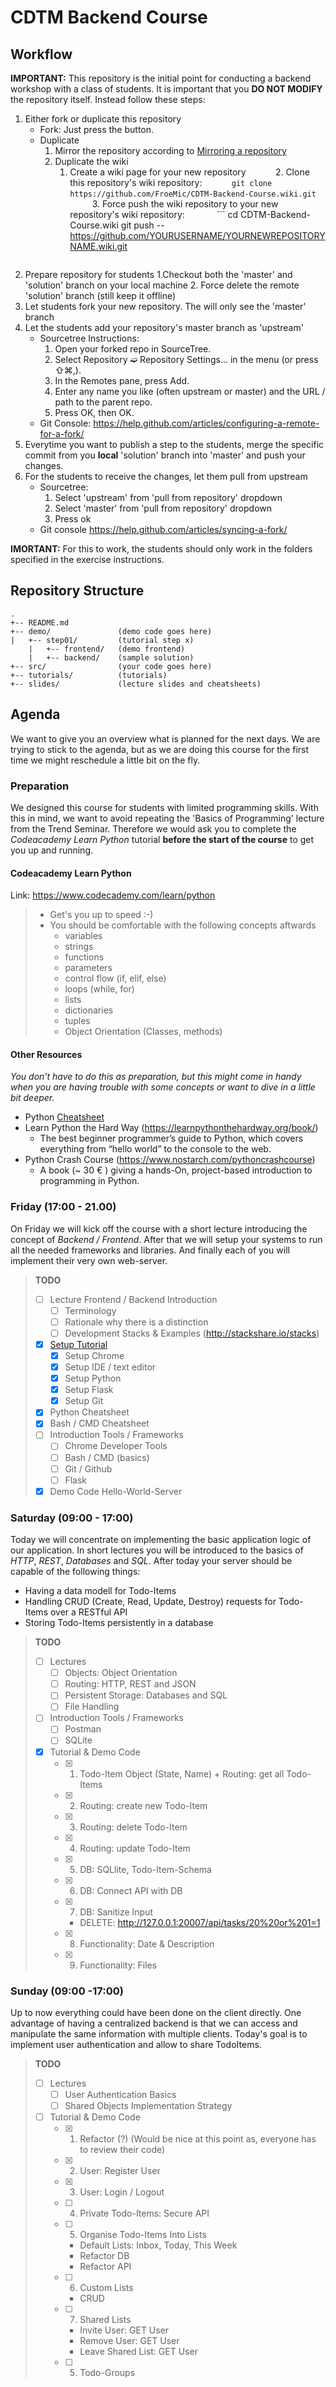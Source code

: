 # CDTM Backend Course

## Workflow
**IMPORTANT:** This repository is the initial point for conducting a backend workshop with a class of students. It is important that you **DO NOT MODIFY** the repository itself. Instead follow these steps:

1. Either fork or duplicate this repository
   * Fork: Just press the button. 
   * Duplicate
        1. Mirror the repository according to [Mirroring a repository](https://help.github.com/articles/duplicating-a-repository/#mirroring-a-repository)
        2. Duplicate the wiki
            1. Create a wiki page for your new repository
            2. Clone this repository's wiki repository: 
            ```git clone https://github.com/FroeMic/CDTM-Backend-Course.wiki.git```
            3. Force push the wiki repository to your new repository's wiki repository: 
            ```
            cd CDTM-Backend-Course.wiki
            git push --https://github.com/YOURUSERNAME/YOURNEWREPOSITORYNAME.wiki.git
            ```
 2. Prepare repository for students
    1.Checkout both the 'master' and 'solution' branch on your local machine
    2. Force delete the remote 'solution' branch (still keep it offline)
 3. Let students fork your new repository. The will only see the 'master' branch
 4. Let the students add your repository's master branch as 'upstream' 
    * Sourcetree Instructions:
        1. Open your forked repo in SourceTree.
        2. Select Repository ➫ Repository Settings… in the menu (or press ⇧⌘,).
        3. In the Remotes pane, press Add.
        4. Enter any name you like (often upstream or master) and the URL / path to the parent repo.
        5. Press OK, then OK.
     * Git Console:
        https://help.github.com/articles/configuring-a-remote-for-a-fork/
 5. Everytime you want to publish a step to the students, merge the specific commit from you **local** 'solution' branch into 'master' and push your changes.
 6. For the students to receive the changes, let them pull from upstream
    * Sourcetree:
        1. Select 'upstream' from 'pull from repository' dropdown
        2. Select 'master' from 'pull from repository' dropdown
        3. Press ok
    * Git console
        https://help.github.com/articles/syncing-a-fork/
  
 **IMORTANT:** For this to work, the students should only work in the folders specified in the exercise instructions.


## Repository Structure
```
.
+-- README.md
+-- demo/               (demo code goes here)
|   +-- step01/         (tutorial step x)
    |   +-- frontend/   (demo frontend)
    |   +-- backend/    (sample solution)
+-- src/                (your code goes here)
+-- tutorials/          (tutorials)
+-- slides/             (lecture slides and cheatsheets)
```

## Agenda
We want to give you an overview what is planned for the next days. We are trying to stick to the agenda, but as we are doing this course for the first time we might reschedule a little bit on the fly.

### Preparation
We designed this course for students with limited programming skills. With this in mind, we want to avoid repeating the 'Basics of Programming' lecture from the Trend Seminar. Therefore we would ask you to complete the *Codeacademy Learn Python* tutorial **before the start of the course** to get you up and running.

#### Codeacademy Learn Python
Link: https://www.codecademy.com/learn/python
> * Get's you up to speed :-)
> * You should be comfortable with the following concepts aftwards
>     * variables
>     * strings
>     * functions
>     * parameters
>     * control flow (if, elif, else)
>     * loops (while, for)
>     * lists  
>     * dictionaries
>     * tuples
>     * Object Orientation (Classes, methods)


#### Other Resources
*You don't have to do this as preparation, but this might come in handy when you are having trouble with some concepts or want to dive in a little bit deeper.*
* Python [Cheatsheet](slides/cheatsheet_python_slim.pdf "click me hard!!")
* Learn Python the Hard Way (https://learnpythonthehardway.org/book/)
    * The best beginner programmer’s guide to Python, which covers everything from “hello world” to the console to the web.
* Python Crash Course (https://www.nostarch.com/pythoncrashcourse)
    * A book (~ 30 € ) giving a hands-On, project-based introduction to programming in Python.


### Friday (17:00 - 21.00)
On Friday we will kick off the course with a short lecture introducing the concept of *Backend / Frontend*. After that we will setup your systems to run all the needed frameworks and libraries. And finally each of you will implement their very own web-server.

> **TODO**
> - [ ] Lecture Frontend / Backend Introduction
>   - [ ] Terminology
>   - [ ] Rationale why there is a distinction
>   - [ ] Development Stacks & Examples (http://stackshare.io/stacks)
> - [X] [Setup Tutorial](./tutorial/0-Setup.md "Install all the things!")
>   - [X] Setup Chrome
>   - [X] Setup IDE / text editor
>   - [X] Setup Python
>   - [X] Setup Flask
>   - [X] Setup Git
> - [X] Python Cheatsheet
> - [X] Bash / CMD Cheatsheet
> - [ ] Introduction Tools / Frameworks
>   - [ ] Chrome Developer Tools  
>   - [ ] Bash / CMD (basics)
>   - [ ] Git / Github
>   - [ ] Flask
> - [X] Demo Code Hello-World-Server

### Saturday (09:00 - 17:00)
Today we will concentrate on implementing the basic application logic of our application. In short lectures you will be introduced to the basics of *HTTP*, *REST*, *Databases* and *SQL*.
After today your server should be capable of the following things:
* Having a data modell for Todo-Items
* Handling CRUD (Create, Read, Update, Destroy) requests for Todo-Items over a RESTful API
* Storing Todo-Items persistently in a database

> **TODO**
> - [ ] Lectures
>   - [ ] Objects: Object Orientation
>   - [ ] Routing: HTTP, REST and JSON
>   - [ ] Persistent Storage: Databases and SQL
>   - [ ] File Handling
> - [ ] Introduction Tools / Frameworks
>   - [ ] Postman
>   - [ ] SQLite
> - [X] Tutorial & Demo Code  
>   - [X] 1. Todo-Item Object (State, Name) + Routing: get all Todo-Items
>   - [X] 2. Routing: create new Todo-Item
>   - [X] 3. Routing: delete Todo-Item
>   - [X] 4. Routing: update Todo-Item
>   - [X] 5. DB: SQLlite, Todo-Item-Schema
>   - [X] 6. DB: Connect API with DB
>   - [X] 7. DB: Sanitize Input
>       - DELETE: http://127.0.0.1:20007/api/tasks/20%20or%201=1
>   - [X] 8. Functionality: Date & Description
>   - [X] 9. Functionality: Files


### Sunday (09:00 -17:00)
Up to now everything could have been done on the client directly. One advantage of having a centralized backend is that we can access and manipulate the same information with multiple clients. Today's goal is to implement user authentication and allow to share TodoItems.

> **TODO**
> - [ ] Lectures
>   - [ ] User Authentication Basics
>   - [ ] Shared Objects Implementation Strategy
> - [ ] Tutorial & Demo Code  
>   - [X] 1. Refactor (?) (Would be nice at this point as, everyone has to review their code)
>   - [X] 2. User: Register User
>   - [X] 3. User: Login / Logout
>   - [ ] 4. Private Todo-Items: Secure API
>   - [ ] 5. Organise Todo-Items Into Lists
>       - Default Lists: Inbox, Today, This Week
>       - Refactor DB
>       - Refactor API
>   - [ ] 6. Custom Lists
>       - CRUD
>   - [ ] 7. Shared Lists
>       - Invite User: GET User
>       - Remove User: GET User
>       - Leave Shared List: GET User
>   - [ ] 5. Todo-Groups
